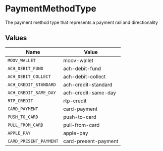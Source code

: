 # PaymentMethodType

The payment method type that represents a payment rail and directionality


## Values

| Name                   | Value                  |
| ---------------------- | ---------------------- |
| `MOOV_WALLET`          | moov-wallet            |
| `ACH_DEBIT_FUND`       | ach-debit-fund         |
| `ACH_DEBIT_COLLECT`    | ach-debit-collect      |
| `ACH_CREDIT_STANDARD`  | ach-credit-standard    |
| `ACH_CREDIT_SAME_DAY`  | ach-credit-same-day    |
| `RTP_CREDIT`           | rtp-credit             |
| `CARD_PAYMENT`         | card-payment           |
| `PUSH_TO_CARD`         | push-to-card           |
| `PULL_FROM_CARD`       | pull-from-card         |
| `APPLE_PAY`            | apple-pay              |
| `CARD_PRESENT_PAYMENT` | card-present-payment   |